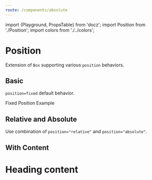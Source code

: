 ```yaml
---
route: /components/absolute
---
```


import {Playground, PropsTable} from 'docz';
import Position from './Position';
import colors from './../colors';

# Position

Extension of `Box` supporting various `position` behaviors.

<PropsTable of={Position} />

## Basic

`position=fixed` default behavior.

<Playground>
  <Position
    bg={colors.gray}
    p={4}
    right={0}
    top={0}
    zIndex={1}>
    Fixed Position Example
  </Position>
</Playground>

## Relative and Absolute

Use combination of `position="relative"` and `position="absolute"`.

<Playground>
  <Position
    bg={colors.grayWhite}
    position="relative"
    style={{height: 400, width: '100%'}}>
    <Position bg={colors.gray} p={2} position="absolute" right={0} top={0} />
    <Position bg={colors.gray} p={2} position="absolute" left={0} top={0} />
    <Position bg={colors.gray} p={2} position="absolute" left={0} bottom={0} />
    <Position bg={colors.gray} p={2} position="absolute" right={0} bottom={0} />
    <Position
      bg={colors.grayLight}
      bottom="25%"
      left="25%"
      p={2}
      position="absolute"
      right="25%"
      top="25%"
    />
    <Position bg={colors.gray} p={2} position="absolute" right="50%" top="50%" />
  </Position>
</Playground>

## With Content

<Playground>
  <Position
    bg={colors.grayWhite} style={{height: 400, width: '100%'}}
    position="relative">
    <Position bg={colors.grayLight} p={2} position="absolute" right={0} bottom={0}>
      <h1>Heading content</h1>
    </Position>
  </Position>
</Playground>
